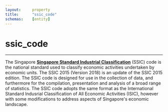 ```yaml
---
layout:		property
title:		"ssic_code"
schemas:	[entity]
---
```


# ssic_code

---
The Singapore [**Singapore Standard Industrial Classification**][ssiccode2018] (SSIC) code is the national standard used to classify economic activities undertaken by economic units. The SSIC 2015 (Version 2018) is an update of the SSIC 2015 edition. The SSIC code is designed for use in the collection of data, and furthermore for the compilation, presentation and analysis of a broad range of statistics. The SSIC code adopts the same format as the International Standard Indusrial Classification of All Economic Activities (ISIC), however with some modifications to address aspects of Singapore's economic landscape.    

[ssiccode2018]: https://www.singstat.gov.sg/standards/standards-and-classifications/ssic
